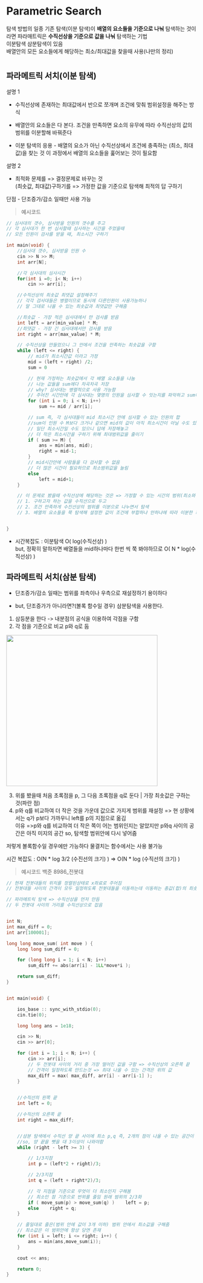 # Parametric Search

탐색 방법의 일종
기존 탐색(이분 탐색)이 **배열의 요소들을 기준으로 나눠** 탐색하는 것이라면
파라매트릭은 **수직선상을 기준으로 값을 나눠** 탐색하는 기법  
이분탐색 삼분탐색이 있음  
배열안의 모든 요소들에게 해당하는 최소/최대값을 찾을때 사용(나만의 정리)

# 

## 파라메트릭 서치(이분 탐색)


설명 1
- 수직선상에 존재하는 최대값에서 반으로 쪼개며 조건에 맞춰 범위설정을 해주는 방식

- 배열안의 요소들은 다 본다. 조건을 만족하면 요소의 유무에 따라 수직선상의 값의 범위를 이분할해 바꿔준다

- 이분 탐색의 응용 - 배열의 요소가 아닌 수직선상에서 조건에 충족하는 (최소, 최대값)을 찾는 것 이 과정에서 배열의 요소들을 훑어보는 것이 필요함

설명 2
- 최적화 문제를 => 결정문제로 바꾸는 것  
(최솟값, 최대값)구하기를 => 가정한 값을 기준으로 탐색해 최적의 답 구하기



단점 - 단조증가/감소 일때만 사용 가능
  

> 예시코드

```cpp
// 심사대의 갯수, 심사받을 인원의 갯수를 주고
// 각 심사대가 한 번 심사할때 심사하는 시간을 주었을때
// 모든 인원이 검사를 받을 때, 최소시간 구하기

int main(void) {
    //심사대 갯수, 심사받을 인원 수
    cin >> N >> M;
    int arr[N];

    //각 심사대의 심사시간
    for(int i =0; i< N; i++)
        cin >> arr[i];

    //수직선상의 최솟값 최댓값 설정해주기
    // 각각 검사대들은 병렬이므로 동시에 다른인원이 사용가능하나
    // 말 그대로 나올 수 있는 최솟값과 최댓값만 구해줌

    //최솟값 - 가장 적은 심사대에서 만 검사를 받음
    int left = arr[min_value] * M; 
    //최댓값 - 가장 긴 심사대에서만 검사를 받음
    int right = arr[max_value] * M;

    // 수직선상을 만들었으니 그 안에서 조건을 만족하는 최솟값을 구함
    while (left <= right) {
        // mid가 최소시간값 이라고 가정
        mid = (left + right) /2;
        sum = 0

        // 현재 가정하는 최솟값에서 각 배열 요소들을 나눔
        // 나눈 값들을 sum에다 차곡차곡 저장
        // why? 심사대는 병렬적으로 사용 가능함
        // 주어진 시간안에 각 심사대는 몇명의 인원을 심사할 수 잇는지를 파악하고 sum에 넣어줌
        for (int i = 0; i < N; i++)
            sum += mid / arr[i];

        // sum 즉, 각 심사대들이 mid 최소시간 안에 심사할 수 있는 인원의 합
        //sum이 인원 수 M보다 크거나 같으면 mid의 값이 아직 최소시간이 아닐 수도 있음
        // 일단 최소시간일 수도 있으니 답에 저장해놓고
        // 더 작은 최소시간을 구하기 위해 최대범위값을 줄이기
        if ( sum >= M) {
            ans = min(ans, mid);
            right = mid-1;
        }
        // mid시간안에 사람들을 다 검사할 수 없음
        // 더 많은 시간이 필요하므로 최소범위값을 늘림
        else
            left = mid+1;
    }

    // 이 문제로 봤을때 수직선상에 해당하는 것은 => 가정할 수 있는 시간의 범위(최소와 최대를 범위로 지정)
    // 1. 구하고자 하는 값을 수직선으로 두고
    // 2. 조건 만족하게 수진선상의 범위를 이분으로 나누면서 탐색
    // 3. 배열의 요소들을 쭉 탐색해 설정한 값이 조건에 부합하냐 안하냐에 따라 이분한 좌측 범위로 갈 것인지 우측 범위로 갈것인지를 판단


}
```
- 시간복잡도 : 이분탐색 O( log(수직선상) )  
but, 정확히 말하자면 배열들을 mid하나마다 한번 씩 쭉 봐야하므로 O( N * log(수직선상) )


## 파라메트릭 서치(삼분 탐색)

- 단조증가/감소 일때는 범위를 좌측이나 우측으로 재설정하기 용이하다

- but, 단조증가가 아니라면?(볼록 함수일 경우) 삼분탐색을 사용한다.

1. 삼등분을 한다 -> 내분점의 공식을 이용하여 각점을 구함
2. 각 점을 기준으로 비교 p와 q로 둠
<div> <img src ="https://mblogthumb-phinf.pstatic.net/MjAxOTAxMDNfMjk2/MDAxNTQ2NDUwMjUzMDMw.YOzzbml1_9tXAQjtxXBq_dClTOI4cyq81qOt0EI6G3gg.zDbIOLxv57j1IEc_EgHnjvg8ECPaqAq5hWtaaGos-rAg.PNG.kks227/2.png?type=w2" style ="width:400px"> </div>

3. 위를 봤을때 처음 초록점을 p, 그 다음 초록점을 q로 둔다 | 가장 최솟값은 구하는 것(파란 점)
4. p와 q를 비교하여 더 작은 것을 가운데 값으로 가지게 범위를 재설정 => 현 상황에서는 q가 p보다 가까우니 left를 p의 지점으로 옮김  
이유 =>p와 q를 비교하여 더 작은 쪽이 어는 범위인지는 알았지만 p와q 사이의 공간은 아직 미지의 공간 so, 탐색할 범위안에 다시 넣어줌

저렇게 볼록함수일 경우에만 가능하다 물결치는 함수에서는 사용 불가능

시간 복잡도 : O(N * log 3/2 (수진선의 크기) ) => O(N * log (수직선의 크기) )

> 예시코드 백준 8986_전봇대

```cpp
// 현재 전봇대들의 위치를 정렬된상태로 x좌료로 주어짐
// 전봇대들 사이의 간격이 모두 일정하도록 전봇대들을 이동하는데 이동하는 총값(합)의 최솟값을 구하는 것

// 파라메트릭 탐색 => 수직선상을 먼저 만듬
// 두 전봇대 사이의 거리를 수직선상으로 잡음


int N;
int max_diff = 0;
int arr[100001];

long long move_sum( int move ) {
    long long sum_diff = 0;

    for (long long i = 1; i < N; i++)
        sum_diff += abs(arr[i] - 1LL*move*i );

    return sum_diff;
}


int main(void) {

    ios_base :: sync_with_stdio(0);
    cin.tie(0);

    long long ans = 1e18;

    cin >> N;
    cin >> arr[0];

    for (int i = 1; i < N; i++) {
        cin >> arr[i];
        // 두 전봇대 사이의 거리 중 가장 떨어진 값을 구함 => 수직선상의 오른쪽 끝
        // 간격이 일정하도록 만드는것 => 최대 나올 수 있는 간격은 위의 값
        max_diff = max( max_diff, arr[i] - arr[i-1] );
    }

    
    //수직선의 왼쪽 끝
    int left = 0;

    //수직산의 오른쪽 끝
    int right = max_diff;


    //삼분 탐색에서 수직선 양 끝 사이에 최소 p,q 즉, 2개의 점이 나올 수 있는 공간이 있어야 됨
    //so, 양 끝을 뺏을 대 3이상이 나와야함
    while (right - left >= 3) {

        // 1/3지점
        int p = (left*2 + right)/3;

        // 2/3지점
        int q = (left + right*2)/3;

        // 각 지점을 기준으로 무엇이 더 최소인지 구해봄
        // 최소인 점 기준으로 번위를 줄임 원래 범위의 2/3화
        if ( move_sum(p) > move_sum(q) )    left = p;
        else    right = q;
    }

    // 줄일대로 줄은(범위 안에 값이 3개 이하) 범위 안에서 최소값을 구해줌
    // 최소값은 이 범위안에 항상 당연 존재
    for (int i = left; i <= right; i++) {
        ans = min(ans,move_sum(i));
    }

    cout << ans;

    return 0;
}
```








